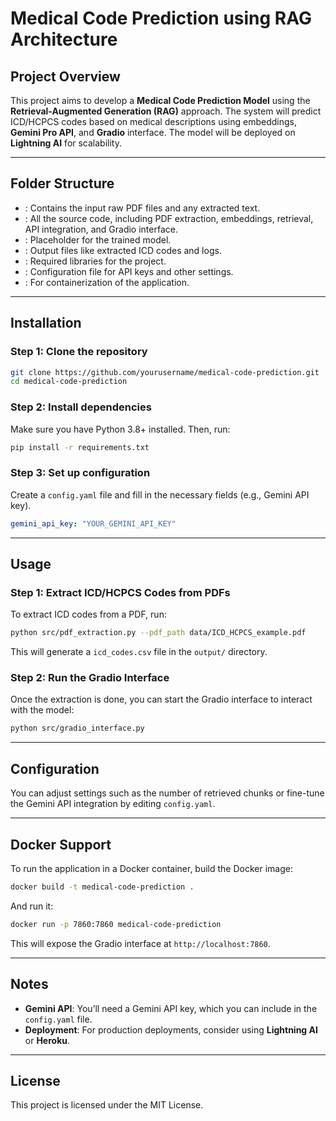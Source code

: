 # Medical Code Prediction using RAG Architecture

## Project Overview

This project aims to develop a **Medical Code Prediction Model** using the **Retrieval-Augmented Generation (RAG)** approach. The system will predict ICD/HCPCS codes based on medical descriptions using embeddings, **Gemini Pro API**, and **Gradio** interface. The model will be deployed on **Lightning AI** for scalability.

---

## Folder Structure

- : Contains the input raw PDF files and any extracted text.
- : All the source code, including PDF extraction, embeddings, retrieval, API integration, and Gradio interface.
- : Placeholder for the trained model.
- : Output files like extracted ICD codes and logs.
- : Required libraries for the project.
- : Configuration file for API keys and other settings.
- : For containerization of the application.

---

## Installation

### Step 1: Clone the repository

```bash
git clone https://github.com/yourusername/medical-code-prediction.git
cd medical-code-prediction
```

### Step 2: Install dependencies

Make sure you have Python 3.8+ installed. Then, run:

```bash
pip install -r requirements.txt
```

### Step 3: Set up configuration

Create a `config.yaml` file and fill in the necessary fields (e.g., Gemini API key).

```yaml
gemini_api_key: "YOUR_GEMINI_API_KEY"
```

---

## Usage

### Step 1: Extract ICD/HCPCS Codes from PDFs

To extract ICD codes from a PDF, run:

```bash
python src/pdf_extraction.py --pdf_path data/ICD_HCPCS_example.pdf
```

This will generate a `icd_codes.csv` file in the `output/` directory.

### Step 2: Run the Gradio Interface

Once the extraction is done, you can start the Gradio interface to interact with the model:

```bash
python src/gradio_interface.py
```

---

## Configuration

You can adjust settings such as the number of retrieved chunks or fine-tune the Gemini API integration by editing `config.yaml`.

---

## Docker Support

To run the application in a Docker container, build the Docker image:

```bash
docker build -t medical-code-prediction .
```

And run it:

```bash
docker run -p 7860:7860 medical-code-prediction
```

This will expose the Gradio interface at `http://localhost:7860`.

---

## Notes

- **Gemini API**: You’ll need a Gemini API key, which you can include in the `config.yaml` file.
- **Deployment**: For production deployments, consider using **Lightning AI** or **Heroku**.

---

## License

This project is licensed under the MIT License.
